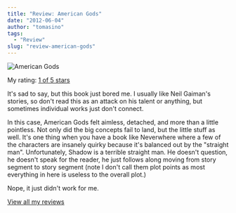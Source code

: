 ```yaml
---
title: "Review: American Gods"
date: "2012-06-04"
author: "tomasino"
tags:
  - "Review"
slug: "review-american-gods"
---
```


![American Gods](https://photo.goodreads.com/books/1258417001m/4407.jpg)

My rating: [1 of 5 stars][]

It's sad to say, but this book just bored me. I usually like Neil
Gaiman's stories, so don't read this as an attack on his talent or
anything, but sometimes individual works just don't connect.

In this case, American Gods felt aimless, detached, and more than a
little pointless. Not only did the big concepts fail to land, but the
little stuff as well. It's one thing when you have a book like
Neverwhere where a few of the characters are insanely quirky because
it's balanced out by the "straight man". Unfortunately, Shadow is a
terrible straight man. He doesn't question, he doesn't speak for the
reader, he just follows along moving from story segment to story segment
(note I don't call them plot points as most everything in here is
useless to the overall plot.)

Nope, it just didn't work for me.

[View all my reviews][1 of 5 stars]

  [1 of 5 stars]: https://www.goodreads.com/review/show/205400488
